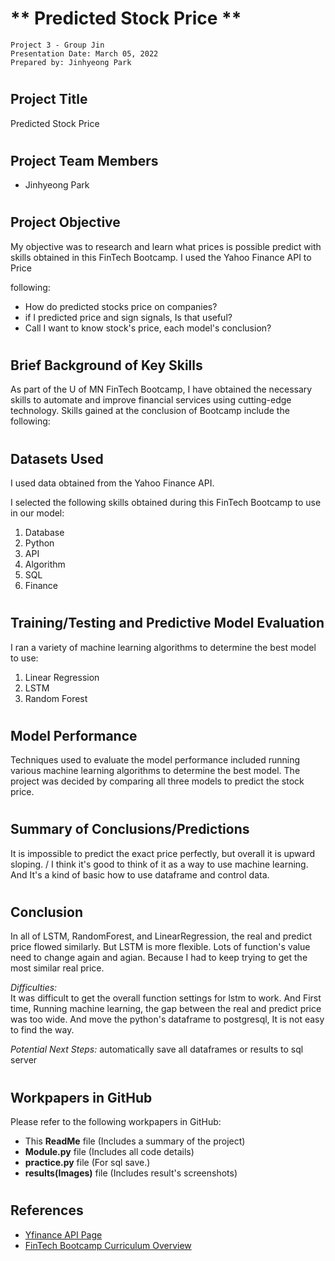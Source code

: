 # ** Predicted Stock Price **

```
Project 3 - Group Jin
Presentation Date: March 05, 2022
Prepared by: Jinhyeong Park
```

#

## Project Title
Predicted Stock Price

#

## Project Team Members
- Jinhyeong Park

#

## Project Objective 
  
My objective was to research and learn what prices is possible predict with skills obtained in this FinTech Bootcamp.  I used the Yahoo Finance API to Price 

following:  
- How do predicted stocks price on companies?  
- if I predicted price and sign signals, Is that useful?
- Call I want to know stock's price, each model's conclusion?

#

## Brief Background of Key Skills
As part of the U of MN FinTech Bootcamp, I have obtained the necessary skills to automate and improve financial services using cutting-edge technology.  Skills gained at the conclusion of Bootcamp include the following:

#

## Datasets Used
I used data obtained from the Yahoo Finance API.   
  
I selected the following skills obtained during this FinTech Bootcamp to use in our model:
1. Database
2. Python
3. API
4. Algorithm
5. SQL
6. Finance

 # 

## Training/Testing and Predictive Model Evaluation

I ran a variety of machine learning algorithms to determine the best model to use:
1. Linear Regression
2. LSTM
3. Random Forest
   
#

## Model Performance

Techniques used to evaluate the model performance included running various machine learning algorithms to determine the best model. The project was decided by comparing all three models to predict the stock price.


#

## Summary of Conclusions/Predictions

It is impossible to predict the exact price perfectly, but overall it is upward sloping. / I think it's good to think of it as a way to use machine learning. And It's a kind of basic how to use dataframe and control data.


#

## Conclusion

In all of LSTM, RandomForest, and LinearRegression, the real and predict price ​​flowed similarly. But LSTM is more flexible. Lots of function's value need to change again and agian. Because I had to keep trying to get the most similar real price. 
  
*Difficulties:*  
 It was difficult to get the overall function settings for lstm to work. And First time, Running machine learning, the gap between the real and predict price was too wide. And move the python's dataframe to postgresql, It is not easy to find the way.
  
*Potential Next Steps:*
automatically save all dataframes or results to sql server

#

## Workpapers in GitHub
Please refer to the following workpapers in GitHub:
- This **ReadMe** file (Includes a summary of the project)
- **Module.py** file (Includes all code details)
- **practice.py** file (For sql save.)
- **results(Images)** file (Includes result's screenshots)
#

## References

- [Yfinance API Page](https://pypi.org/project/yfinance/)
- [FinTech Bootcamp Curriculum Overview](https://bootcamp.umn.edu/fintech/)
#

